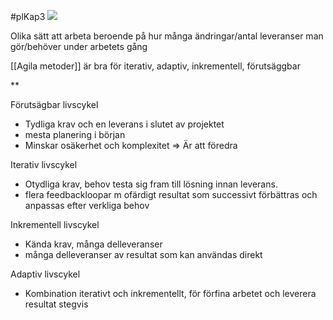 #plKap3
**![](https://lh7-us.googleusercontent.com/g18SenfGmosadD7_xlsbhZp9OKKF4MxWEkV8YreAki0h8P5-CEueHjffJaol48kjkX6jTA1LzW4ifPIxjlFWkZbzgMAKidHmZQrBo313MCY5kA8GgV_BagbYnShCK-fRgDR8nSrbfqPk6XD9Y78fU50)**

Olika sätt att arbeta beroende på hur många ändringar/antal leveranser man gör/behöver under arbetets gång

[[Agila metoder]] är bra för iterativ, adaptiv, inkrementell, förutsäggbar

**

Förutsägbar livscykel
- Tydliga krav och en leverans i slutet av projektet
- mesta planering i början
- Minskar osäkerhet och komplexitet ⇒ Är att föredra

Iterativ livscykel    
- Otydliga krav, behov testa sig fram till lösning innan leverans. 
- flera feedbackloopar m ofärdigt resultat som successivt förbättras och anpassas efter verkliga behov

Inkrementell livscykel    
- Kända krav, många delleveranser
- många delleveranser av resultat som kan användas direkt

Adaptiv livscykel
- Kombination iterativt och inkrementellt, för förfina arbetet och leverera resultat stegvis
